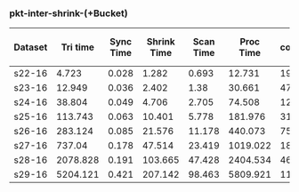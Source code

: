 
### pkt-inter-shrink-(+Bucket)

Dataset | Tri time | Sync Time | Shrink Time | Scan Time | Proc Time | Total computation cost
--- | --- | --- | --- | --- | --- | ---
s22-16 | 4.723 | 0.028 | 1.282 | 0.693 | 12.731 | 19.458
s23-16 | 12.949 | 0.036 | 2.402 | 1.38 | 30.661 | 47.429
s24-16 | 38.804 | 0.049 | 4.706 | 2.705 | 74.508 | 120.774
s25-16 | 113.743 | 0.063 | 10.401 | 5.778 | 181.976 | 311.961
s26-16 | 283.124 | 0.085 | 21.576 | 11.178 | 440.073 | 756.039
s27-16 | 737.04 | 0.178 | 47.514 | 23.419 | 1019.022 | 1827.175
s28-16 | 2078.828 | 0.191 | 103.665 | 47.428 | 2404.534 | 4634.65
s29-16 | 5204.121 | 0.421 | 207.142 | 98.463 | 5809.921 | 11320.072
